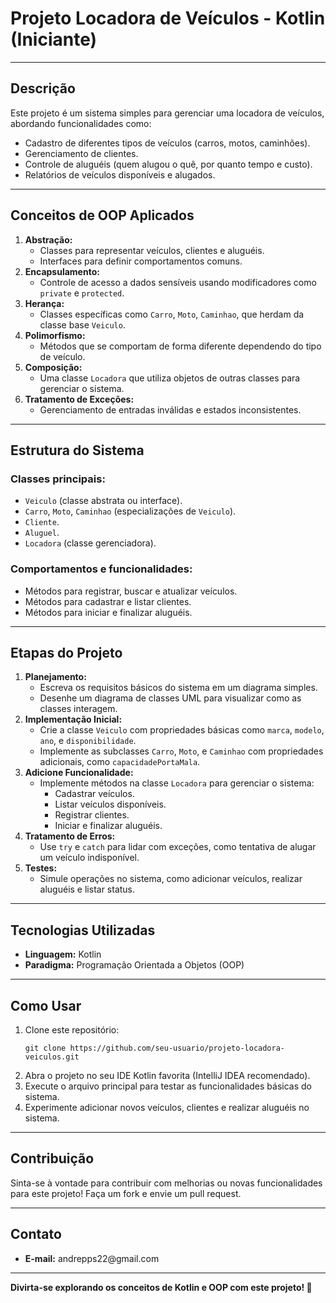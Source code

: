 <body>
    <h1>Projeto Locadora de Veículos - Kotlin (Iniciante)</h1>
    <hr>
    <h2>Descrição</h2>
    <p>
        Este projeto é um sistema simples para gerenciar uma locadora de veículos, abordando funcionalidades como:
    </p>
    <ul>
        <li>Cadastro de diferentes tipos de veículos (carros, motos, caminhões).</li>
        <li>Gerenciamento de clientes.</li>
        <li>Controle de aluguéis (quem alugou o quê, por quanto tempo e custo).</li>
        <li>Relatórios de veículos disponíveis e alugados.</li>
    </ul>
    <hr>
    <h2>Conceitos de OOP Aplicados</h2>
    <ol>
        <li><strong>Abstração:</strong>  
            <ul>
                <li>Classes para representar veículos, clientes e aluguéis.</li>
                <li>Interfaces para definir comportamentos comuns.</li>
            </ul>
        </li>
        <li><strong>Encapsulamento:</strong>  
            <ul>
                <li>Controle de acesso a dados sensíveis usando modificadores como <code>private</code> e <code>protected</code>.</li>
            </ul>
        </li>
        <li><strong>Herança:</strong>  
            <ul>
                <li>Classes específicas como <code>Carro</code>, <code>Moto</code>, <code>Caminhao</code>, que herdam da classe base <code>Veiculo</code>.</li>
            </ul>
        </li>
        <li><strong>Polimorfismo:</strong>  
            <ul>
                <li>Métodos que se comportam de forma diferente dependendo do tipo de veículo.</li>
            </ul>
        </li>
        <li><strong>Composição:</strong>  
            <ul>
                <li>Uma classe <code>Locadora</code> que utiliza objetos de outras classes para gerenciar o sistema.</li>
            </ul>
        </li>
        <li><strong>Tratamento de Exceções:</strong>  
            <ul>
                <li>Gerenciamento de entradas inválidas e estados inconsistentes.</li>
            </ul>
        </li>
    </ol>
    <hr>
    <h2>Estrutura do Sistema</h2>
    <h3>Classes principais:</h3>
    <ul>
        <li><code>Veiculo</code> (classe abstrata ou interface).</li>
        <li><code>Carro</code>, <code>Moto</code>, <code>Caminhao</code> (especializações de <code>Veiculo</code>).</li>
        <li><code>Cliente</code>.</li>
        <li><code>Aluguel</code>.</li>
        <li><code>Locadora</code> (classe gerenciadora).</li>
    </ul>
    <h3>Comportamentos e funcionalidades:</h3>
    <ul>
        <li>Métodos para registrar, buscar e atualizar veículos.</li>
        <li>Métodos para cadastrar e listar clientes.</li>
        <li>Métodos para iniciar e finalizar aluguéis.</li>
    </ul>
    <hr>
    <h2>Etapas do Projeto</h2>
    <ol>
        <li>
            <strong>Planejamento:</strong>  
            <ul>
                <li>Escreva os requisitos básicos do sistema em um diagrama simples.</li>
                <li>Desenhe um diagrama de classes UML para visualizar como as classes interagem.</li>
            </ul>
        </li>
        <li>
            <strong>Implementação Inicial:</strong>  
            <ul>
                <li>Crie a classe <code>Veiculo</code> com propriedades básicas como <code>marca</code>, <code>modelo</code>, <code>ano</code>, e <code>disponibilidade</code>.</li>
                <li>Implemente as subclasses <code>Carro</code>, <code>Moto</code>, e <code>Caminhao</code> com propriedades adicionais, como <code>capacidadePortaMala</code>.</li>
            </ul>
        </li>
        <li>
            <strong>Adicione Funcionalidade:</strong>  
            <ul>
                <li>Implemente métodos na classe <code>Locadora</code> para gerenciar o sistema:
                    <ul>
                        <li>Cadastrar veículos.</li>
                        <li>Listar veículos disponíveis.</li>
                        <li>Registrar clientes.</li>
                        <li>Iniciar e finalizar aluguéis.</li>
                    </ul>
                </li>
            </ul>
        </li>
        <li>
            <strong>Tratamento de Erros:</strong>  
            <ul>
                <li>Use <code>try</code> e <code>catch</code> para lidar com exceções, como tentativa de alugar um veículo indisponível.</li>
            </ul>
        </li>
        <li>
            <strong>Testes:</strong>  
            <ul>
                <li>Simule operações no sistema, como adicionar veículos, realizar aluguéis e listar status.</li>
            </ul>
        </li>
    </ol>
    <hr>
    <h2>Tecnologias Utilizadas</h2>
    <ul>
        <li><strong>Linguagem:</strong> Kotlin</li>
        <li><strong>Paradigma:</strong> Programação Orientada a Objetos (OOP)</li>
    </ul>
    <hr>
    <h2>Como Usar</h2>
    <ol>
        <li>Clone este repositório:
            <pre><code>git clone https://github.com/seu-usuario/projeto-locadora-veiculos.git</code></pre>
        </li>
        <li>Abra o projeto no seu IDE Kotlin favorita (IntelliJ IDEA recomendado).</li>
        <li>Execute o arquivo principal para testar as funcionalidades básicas do sistema.</li>
        <li>Experimente adicionar novos veículos, clientes e realizar aluguéis no sistema.</li>
    </ol>
    <hr>
    <h2>Contribuição</h2>
    <p>
        Sinta-se à vontade para contribuir com melhorias ou novas funcionalidades para este projeto! Faça um fork e envie um pull request.
    </p>
    <hr>
    <h2>Contato</h2>
    <ul>
        <li><strong>E-mail:</strong> andrepps22@gmail.com</li>
        <!--<li><strong>LinkedIn:</strong> <a href="https://www.linkedin.com/in/seu-perfil" target="_blank">Seu Nome</a></li>-->
    </ul>
    <hr>
    <p><strong>Divirta-se explorando os conceitos de Kotlin e OOP com este projeto! 🚀</strong></p>
</body>
</html>
